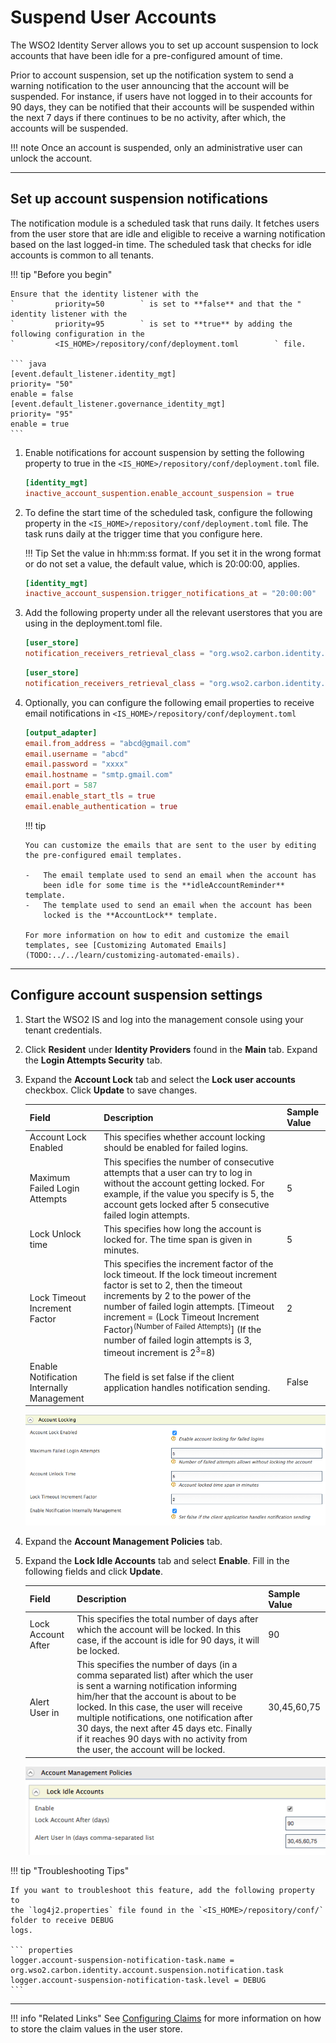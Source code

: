 # Suspend User Accounts

The WSO2 Identity Server allows you to set up account suspension to lock
accounts that have been idle for a pre-configured amount of time.

Prior to account suspension, set up the notification system to send a
warning notification to the user announcing that the account will be
suspended. For instance, if users have not logged in to their accounts
for 90 days, they can be notified that their accounts will be suspended
within the next 7 days if there continues to be no activity, after
which, the accounts will be suspended.

!!! note
    Once an account is suspended, only an administrative user can
    unlock the account.
    
--- 

## Set up account suspension notifications

The notification module is a scheduled task that runs daily. It fetches
users from the user store that are idle and eligible to receive a
warning notification based on the last logged-in time. The scheduled
task that checks for idle accounts is common to all tenants.

!!! tip "Before you begin"
    
    Ensure that the identity listener with the
    `         priority=50        ` is set to **false** and that the "
    identity listener with the
    `         priority=95        ` is set to **true** by adding the following configuration in the
    `         <IS_HOME>/repository/conf/deployment.toml        ` file.
    
    ``` java
    [event.default_listener.identity_mgt]
    priority= "50"
    enable = false
    [event.default_listener.governance_identity_mgt]
    priority= "95" 
    enable = true
    ```

1.  Enable notifications for account suspension by setting the following
    property to true in the `<IS_HOME>/repository/conf/deployment.toml` file.

    ``` toml
    [identity_mgt]
    inactive_account_suspention.enable_account_suspension = true
    ```

2.  To define the start time of the scheduled task, configure the
    following property in the `<IS_HOME>/repository/conf/deployment.toml`
    file. The task runs daily at the trigger time that you configure
    here.

    !!! Tip 
        Set the value in hh:<zero-width-space>mm:<zero-width-space>ss format. If you set it in the
        wrong format or do not set a value, the default value, which is
        20:00:00, applies.

    ``` toml
    [identity_mgt]
    inactive_account_suspension.trigger_notifications_at = "20:00:00"
    ```

3.  Add the following property under all the relevant userstores that
    you are using in the deployment.toml file.

    ``` toml tab="LDAP Userstore"
    [user_store]
    notification_receivers_retrieval_class = "org.wso2.carbon.identity.account.suspension.notification.task.ldap.LDAPNotificationReceiversRetrieval"
    ```

    ``` toml tab="JDBC Userstore"
    [user_store]
    notification_receivers_retrieval_class = "org.wso2.carbon.identity.account.suspension.notification.task.jdbc.JDBCNotificationReceiversRetrieval"
    ```

4.  Optionally, you can configure the following email properties to
    receive email notifications in `<IS_HOME>/repository/conf/deployment.toml`

    ``` toml
    [output_adapter]
    email.from_address = "abcd@gmail.com"
    email.username = "abcd"
    email.password = "xxxx"
    email.hostname = "smtp.gmail.com"
    email.port = 587
    email.enable_start_tls = true
    email.enable_authentication = true
    ```

    !!! tip
    
        You can customize the emails that are sent to the user by editing
        the pre-configured email templates.
    
        -   The email template used to send an email when the account has
            been idle for some time is the **idleAccountReminder** template.
        -   The template used to send an email when the account has been
            locked is the **AccountLock** template.
    
        For more information on how to edit and customize the email templates, see [Customizing Automated Emails](TODO:../../learn/customizing-automated-emails).
    

----

## Configure account suspension settings

1.  Start the WSO2 IS and log into the management console using your
    tenant credentials.
2.  Click **Resident** under **Identity Providers** found in the
    **Main** tab. Expand the **Login Attempts Security** tab.
3.  Expand the **Account Lock** tab and select the **Lock user accounts** checkbox. Click **Update** to save changes.  
    
    | Field              | Description                                                                                                                                                                                                                                                                                                                                                                                   | Sample Value |
    |--------------------|-----------------------------------------------------------------------------------------------------------------------------------------------------------------------------------------------------------------------------------------------------------------------------------------------------------------------------------------------------------------------------------------------|--------------|
    | Account Lock Enabled | This specifies whether account locking should be enabled for failed logins.                                                                                                                                                                                                                                        |            |
    | Maximum Failed Login Attempts | This specifies the number of consecutive attempts that a user can try to log in without the account getting locked. For example, if the value you specify is 5, the account gets locked after 5 consecutive failed login attempts.                                                                                                                                                                                                                                      | 5           |
    | Lock Unlock time | This specifies how long the account is locked for. The time span is given in minutes.                                                                                                                                                                                                                                          | 5           |
    | Lock Timeout Increment Factor | This specifies the increment factor of the lock timeout. If the lock timeout increment factor is set to 2, then the timeout increments by 2 to the power of the number of failed login attempts. [Timeout increment = (Lock Timeout Increment Factor)<sup>(Number of Failed Attempts)</sup>] (If the number of failed login attempts is 3, timeout increment is 2<sup>3</sup>=8)                                                                                                                                                                                                                                           |  2          |
    | Enable Notification Internally Management | The field is set false if the client application handles notification sending.                                                                                                                                                                                                                                           |False            |
    
    ![account-lock-enabled](../../assets/img/guides/account-lock-enabled.png)
    
4.  Expand the **Account Management Policies** tab.

5.  Expand the **Lock Idle Accounts** tab and select **Enable**. Fill
    in the following fields and click **Update**.

    | Field              | Description                                                                                                                                                                                                                                                                                                                                                                                   | Sample Value |
    |--------------------|-----------------------------------------------------------------------------------------------------------------------------------------------------------------------------------------------------------------------------------------------------------------------------------------------------------------------------------------------------------------------------------------------|--------------|
    | Lock Account After | This specifies the total number of days after which the account will be locked. In this case, if the account is idle for 90 days, it will be locked.                                                                                                                                                                                                                                          | 90           |
    | Alert User in      | This specifies the number of days (in a comma separated list) after which the user is sent a warning notification informing him/her that the account is about to be locked. In this case, the user will receive multiple notifications, one notification after 30 days, the next after 45 days etc. Finally if it reaches 90 days with no activity from the user, the account will be locked. | 30,45,60,75  |

    ![account-management-policies](../../assets/img/guides/account-management-policies.png)

!!! tip "Troubleshooting Tips"
    
    If you want to troubleshoot this feature, add the following property to
    the `log4j2.properties` file found in the `<IS_HOME>/repository/conf/` folder to receive DEBUG
    logs.
    
    ``` properties
    logger.account-suspension-notification-task.name = org.wso2.carbon.identity.account.suspension.notification.task
    logger.account-suspension-notification-task.level = DEBUG
    ```

----

!!! info "Related Links"
    See [Configuring Claims](TODO:../../learn/configuring-claims) for more information on how to store the claim values in the user store.
